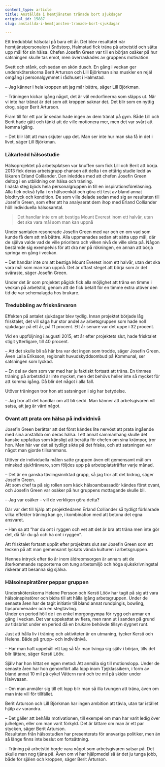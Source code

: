 ```yaml
---
content_type: article
title: Anställda i hemtjänsten tränade bort sjukdagar
original_id: 15887
slug: anstallda-i-hemtjansten-tranade-bort-sjukdagar

---
```


Ett tredubblat hälsotal på bara ett år. Det blev resultatet när hemtjänstpersonalen i Snöstorp, Halmstad fick träna på arbetstid och sätta upp mål för sin hälsa. Chefen Josefin Green var till en början osäker på hur satsningen skulle tas emot, men överraskades av gruppens motivation.

Svett och stånk, och sedan en skön dusch. En gång i veckan ger undersköterskorna Berit Arturson och Lill Björkman sina muskler en rejäl omgång i personalgymmet i rådhuset i Halmstad.

– Jag känner i hela kroppen att jag mår bättre, säger Lill Björkman.

– Träningen kickar igång något, det är väl endorfinerna som släpps ut. När vi inte har tränat är det som att kroppen saknar det. Det blir som en nyttig drog, säger Berit Arturson.

Fram till för ett par år sedan hade ingen av dem tränat på gym. Både Lill och Berit hade gått och tänkt att de ville motionera mer, men det var svårt att komma igång.

– Det blir lätt att man skjuter upp det. Man ser inte hur man ska få in det i livet, säger Lill Björkman.

### Läkarledd hälsostudie

Hälsoprojektet på arbetsplatsen var knuffen som fick Lill och Berit att börja. 2013 fick deras arbetsgrupp chansen att delta i en ettårig studie ledd av läkaren Erland Colliander. Den inleddes med att chefen Josefin Green deltog i en utbildning om hälsa och träning.  
I nästa steg bjöds hela personalgruppen in till en inspirationsföreläsning. Alla fick också fylla i en hälsoenkät och göra ett test av bland annat blodtryck och kondition. De som ville delade sedan med sig av resultaten till Josefin Green, som efter att ha analyserat dem ihop med Erland Colliander höll individuella hälsosamtal.

> Det handlar inte om att bestiga Mount Everest inom ett halvår, utan det ska vara mål som man kan uppnå

Under samtalen resonerade Josefin Green med var och en om vad som kunde få dem att må bättre. Alla uppmanades sedan att sätta upp mål, där de själva valde vad de ville prioritera och vilken nivå de ville sikta på. Någon bestämde sig exempelvis för att dra ner på rökningen, en annan att börja springa en gång i veckan.

– Det handlar inte om att bestiga Mount Everest inom ett halvår, utan det ska vara mål som man kan uppnå. Det är oftast steget att börja som är det svåraste, säger Josefin Green.

Under det år som projektet pågick fick alla möjlighet att träna en timme i veckan på arbetstid, genom att de fick betalt för en timme extra utöver den tid de var schemalagda hos brukare.

### Tredubbling av frisknärvaron

Effekten på antalet sjukdagar blev tydlig. Innan projektet började låg frisktalet, det vill säga hur stor andel av arbetsgruppen som hade noll sjukdagar på ett år, på 11 procent. Ett år senare var det uppe i 32 procent.

Vid en uppföljning i augusti 2015, ett år efter projektets slut, hade frisktalet stigit ytterligare, till 40 procent.

– Att det skulle bli så här bra var det ingen som trodde, säger Josefin Green.  
Även Laila Eriksson, regionalt huvudskyddsombud på Kommunal, ser satsningen som lyckad.

– En del av dem som var med har ju faktiskt fortsatt att träna. En timmes träning på arbetstid är inte mycket, men det behövs heller inte så mycket för att komma igång. Då blir det något i alla fall.

Utöver träningen tror hon att satsningen i sig har betydelse.

– Jag tror att det handlar om att bli sedd. Man känner att arbetsgivaren vill satsa, att jag är värd något.

### Ovant att prata om hälsa på individnivå

Josefin Green berättar att det först kändes lite nervöst att prata ingående med sina anställda om deras hälsa. I ett annat sammanhang skulle det kanske uppfattas som känsligt att berätta för chefen om sina krämpor, tror hon. Men här var det så tydligt sikte på det friska, och att satsningen var något man gjorde tillsammans.

Utöver de individuella målen satte gruppen även ett gemensamt mål om minskad sjukfrånvaro, som följdes upp på arbetsplatsträffar varje månad.

– Det är en ganska tävlingsinriktad grupp, så jag tror att det bidrog, säger Josefin Green.  
Att som chef ta på sig rollen som käck hälsoambassadör kändes först ovant, och Josefin Green var osäker på hur gruppens mottagande skulle bli.

– Jag var osäker – vill de verkligen göra detta?

Där var det till hjälp att projektledaren Erland Colliander så tydligt förklarade vilka effekter träning kan ge, i kombination med att betona det egna ansvaret.

– Han sa att “har du ont i ryggen och vet att det är bra att träna men inte gör det, då får du gå och ha ont i ryggen”.

Att frisktalet fortsatt uppåt efter projektets slut ser Josefin Green som ett tecken på att man gemensamt lyckats vända kulturen i arbetsgruppen.

Hennes intryck efter tio år inom äldreomsorgen är annars att de återkommande rapporterna om tung arbetsmiljö och höga sjukskrivningstal riskerar att besanna sig själva.

### Hälsoinspiratörer peppar gruppen

Undersköterskorna Helene Persson och Kersti Lööv har tagit på sig att vara hälsoinspiratörer och bidra till att hålla igång arbetsgruppen. Under de senaste åren har de tagit initiativ till bland annat rundpingis, bowling, tipspromenader och en stegtävling.  
Under en period höll de i en enkel morgongympa för rygg och armar en gång i veckan. Det var uppskattat av flera, men rann ut i sanden på grund av tidsbrist under en period då en brukare behövde tillsyn dygnet runt.

Just att hålla liv i träning och aktiviteter är en utmaning, tycker Kersti och Helena. Både på grupp- och individnivå.

– Har man haft uppehåll ett tag så får man tvinga sig själv i början, tills det blir lättare, säger Kersti Lööv.

Själv har hon hittat en egen metod: Att anmäla sig till motionslopp. Under de senaste åren har hon genomfört alla lopp inom Tjejklassikern, i form av bland annat 10 mil på cykel Vättern runt och tre mil på skidor under Halvvasan.

– Om man anmäler sig till ett lopp blir man så illa tvungen att träna, även om man inte vill för tillfället.

Berit Arturson och Lill Björkman har ingen ambition att tävla, utan tar istället hjälp av varandra.

– Det gäller att behålla motivationen, till exempel om man har varit ledig över julhelgen, eller om man varit förkyld. Det är lättare om man är ett par stycken, säger Berit Arturson.  
Resultaten från hälsostudien har presenterats för ansvariga politiker, men än så länge finns inte beslut om fortsättning.

– Träning på arbetstid borde vara något som arbetsgivaren satsar på. Det skulle man nog tjäna på. Även om vi har hjälpmedel så är det ju tunga jobb, både för själen och kroppen, säger Berit Arturson.

